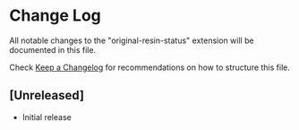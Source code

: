 # Change Log

All notable changes to the "original-resin-status" extension will be documented in this file.

Check [Keep a Changelog](http://keepachangelog.com/) for recommendations on how to structure this file.

## [Unreleased]

- Initial release